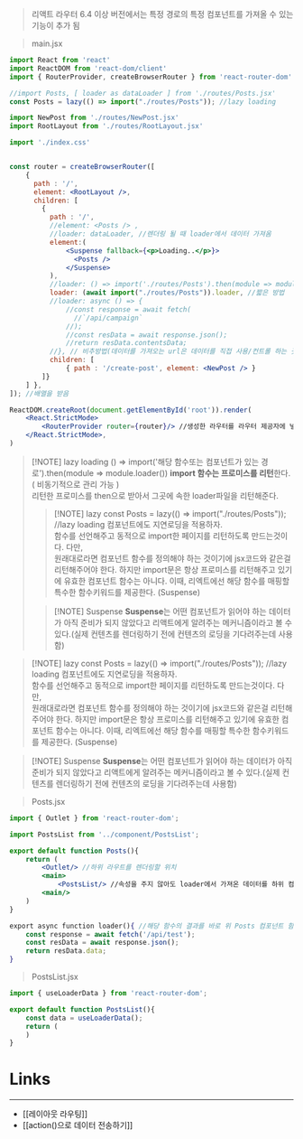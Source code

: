 > 리액트 라우터 6.4 이상 버전에서는 특정 경로의 특정 컴포넌트를 가져올 수 있는 기능이 추가 됨

>main.jsx
```jsx
import React from 'react'
import ReactDOM from 'react-dom/client'
import { RouterProvider, createBrowserRouter } from 'react-router-dom'

//import Posts, [ loader as dataLoader ] from './routes/Posts.jsx'
const Posts = lazy(() => import("./routes/Posts")); //lazy loading

import NewPost from './routes/NewPost.jsx'
import RootLayout from './routes/RootLayout.jsx'

import './index.css'


const router = createBrowserRouter([
	{ 
	  path : '/',
	  element: <RootLayout />,
	  children: [
		{ 
		  path : '/',
	      //element: <Posts /> ,
	      //loader: dataLoader, //렌더링 될 때 loader에서 데이터 가져옴
	      element:(
              <Suspense fallback={<p>Loading..</p>}>
                <Posts />
              </Suspense>
	      ),
	      //loader: () => import('./routes/Posts').then(module => module.loader()) //lazy loading
	      loader: (await import("./routes/Posts")).loader, //짧은 방법
	      //loader: async () => {
	          //const response = await fetch(
	            //`/api/campaign`
	          //);
	          //const resData = await response.json();
	          //return resData.contentsData;
	      //}, // 비추방법(데이터를 가져오는 url은 데이터를 직접 사용/컨트롤 하는 곳에 명시되어야 가독성이 좋다고 생각한다.)
	      children: [
		      { path : '/create-post', element: <NewPost /> }
		]}
	] }, 
]); //배열을 받음

ReactDOM.createRoot(document.getElementById('root')).render(
	<React.StrictMode>
		<RouterProvider router={router}/> //생성한 라우터를 라우터 제공자에 넣어줌
	</React.StrictMode>,
)
```
> [!NOTE] lazy loading
> () => import('해당 함수또는 컴포넌트가 있는 경로').then(module => module.loader())
> **import 함수는 프로미스를 리턴**한다. ( 비동기적으로 관리 가능 )  
> 리턴한 프로미스를 then으로 받아서 그곳에 속한 loader파일을 리턴해준다.
> 
> > [!NOTE] lazy
> const Posts = lazy(() => import("./routes/Posts")); //lazy loading
> 컴포넌트에도 지연로딩을 적용하자.  
> 함수를 선언해주고 동적으로 import한 페이지를 리턴하도록 만드는것이다.
> 다만,  
> 원래대로라면 컴포넌트 함수를 정의해야 하는 것이기에 jsx코드와 같은걸 리턴해주어야 한다. 하지만 import문은 항상 프로미스를 리턴해주고 있기에 유효한 컴포넌트 함수는 아니다.
> 이때, 리엑트에선 해당 함수를 매핑할 특수한 함수키워드를 제공한다. (Suspense)
> 
> > [!NOTE] Suspense
> **Suspense**는 어떤 컴포넌트가 읽어야 하는 데이터가 아직 준비가 되지 않았다고 리액트에게 알려주는 메커니즘이라고 볼 수 있다.(실제 컨텐츠를 렌더링하기 전에 컨텐츠의 로딩을 기다려주는데 사용함)


> [!NOTE] lazy
> const Posts = lazy(() => import("./routes/Posts")); //lazy loading
> 컴포넌트에도 지연로딩을 적용하자.  
> 함수를 선언해주고 동적으로 import한 페이지를 리턴하도록 만드는것이다.
> 다만,  
> 원래대로라면 컴포넌트 함수를 정의해야 하는 것이기에 jsx코드와 같은걸 리턴해주어야 한다. 하지만 import문은 항상 프로미스를 리턴해주고 있기에 유효한 컴포넌트 함수는 아니다.
> 이때, 리엑트에선 해당 함수를 매핑할 특수한 함수키워드를 제공한다. (Suspense)

> [!NOTE] Suspense
> **Suspense**는 어떤 컴포넌트가 읽어야 하는 데이터가 아직 준비가 되지 않았다고 리액트에게 알려주는 메커니즘이라고 볼 수 있다.(실제 컨텐츠를 렌더링하기 전에 컨텐츠의 로딩을 기다려주는데 사용함)

> Posts.jsx
```jsx
import { Outlet } from 'react-router-dom';

import PostsList from '../component/PostsList';

export default function Posts(){
	return (
		<Outlet/> //하위 라우트를 렌더링할 위치
		<main>
			<PostsList/> //속성을 주지 않아도 loader에서 가져온 데이터를 하위 컴포넌트에서 사용 할 수 있다.
		<main/>
	)
}

export async function loader(){ //해당 함수의 결과를 바로 위 Posts 컴포넌트 함수에서 사용이 가능하다
	const response = await fetch('/api/test');
	const resData = await response.json();
	return resData.data;
}
```

> PostsList.jsx
```jsx
import { useLoaderData } from 'react-router-dom';

export default function PostsList(){
	const data = useLoaderData();
	return (
	)
}
```

# **Links**
---
- [[레이아웃 라우팅]]
- [[action()으로 데이터 전송하기]]